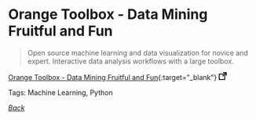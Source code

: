 # Orange Toolbox - Data Mining Fruitful and Fun

> Open source machine learning and data visualization for novice and expert. Interactive data analysis workflows with a large toolbox.

[Orange Toolbox - Data Mining Fruitful and Fun](https://orange.biolab.si/){:target="_blank"} ![external redirect](../../img/ext-redir.png)

Tags: Machine Learning, Python

[_Back_](../)
